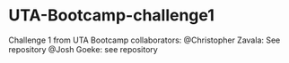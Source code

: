 # UTA-Bootcamp-challenge1
Challenge 1 from UTA Bootcamp
collaborators:
@Christopher Zavala: See repository
@Josh Goeke: see repository
 